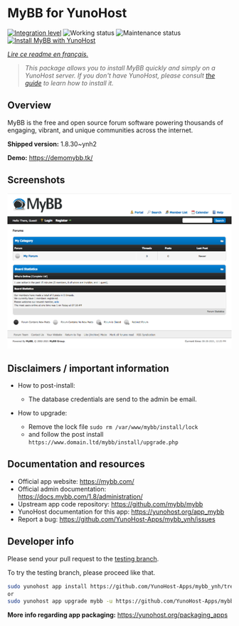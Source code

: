 <!--
N.B.: This README was automatically generated by https://github.com/YunoHost/apps/tree/master/tools/README-generator
It shall NOT be edited by hand.
-->

# MyBB for YunoHost

[![Integration level](https://dash.yunohost.org/integration/mybb.svg)](https://dash.yunohost.org/appci/app/mybb) ![Working status](https://ci-apps.yunohost.org/ci/badges/mybb.status.svg) ![Maintenance status](https://ci-apps.yunohost.org/ci/badges/mybb.maintain.svg)  
[![Install MyBB with YunoHost](https://install-app.yunohost.org/install-with-yunohost.svg)](https://install-app.yunohost.org/?app=mybb)

*[Lire ce readme en français.](./README_fr.md)*

> *This package allows you to install MyBB quickly and simply on a YunoHost server.
If you don't have YunoHost, please consult [the guide](https://yunohost.org/#/install) to learn how to install it.*

## Overview

MyBB is the free and open source forum software powering thousands of engaging, vibrant, and unique communities across the internet.

**Shipped version:** 1.8.30~ynh2


**Demo:** https://demomybb.tk/

## Screenshots

![Screenshot of MyBB](./doc/screenshots/screenshot.png)

## Disclaimers / important information

* How to post-install:
    * The database credentials are send to the admin be email.

* How to upgrade:
	* Remove the lock file `sudo rm /var/www/mybb/install/lock`
    * and follow the post install `https://www.domain.ltd/mybb/install/upgrade.php`

## Documentation and resources

* Official app website: <https://mybb.com/>
* Official admin documentation: <https://docs.mybb.com/1.8/administration/>
* Upstream app code repository: <https://github.com/mybb/mybb>
* YunoHost documentation for this app: <https://yunohost.org/app_mybb>
* Report a bug: <https://github.com/YunoHost-Apps/mybb_ynh/issues>

## Developer info

Please send your pull request to the [testing branch](https://github.com/YunoHost-Apps/mybb_ynh/tree/testing).

To try the testing branch, please proceed like that.

``` bash
sudo yunohost app install https://github.com/YunoHost-Apps/mybb_ynh/tree/testing --debug
or
sudo yunohost app upgrade mybb -u https://github.com/YunoHost-Apps/mybb_ynh/tree/testing --debug
```

**More info regarding app packaging:** <https://yunohost.org/packaging_apps>
